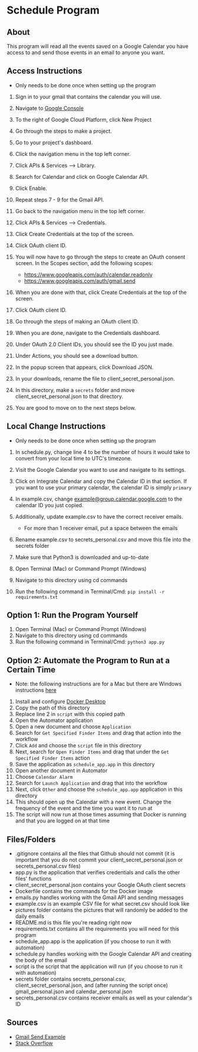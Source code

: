 # Schedule Program

## About
This program will read all the events saved on a Google Calendar you have access to and send those events in an email to anyone you want.

## Access Instructions
* Only needs to be done once when setting up the program

1. Sign in to your gmail that contains the calendar you will use.

2. Navigate to [Google Console](https://console.cloud.google.com)

3. To the right of Google Cloud Platform, click New Project

4. Go through the steps to make a project.

5. Go to your project's dashboard.

6. Click the navigation menu in the top left corner.

7. Click APIs & Services --> Library.

8. Search for Calendar and click on Google Calendar API.

9. Click Enable.

10. Repeat steps 7 - 9 for the Gmail API.

11. Go back to the navigation menu in the top left corner.

12. Click APIs & Services --> Credentials.

13. Click Create Credentials at the top of the screen.

14. Click OAuth client ID.

15. You will now have to go through the steps to create an OAuth consent screen. In the Scopes section, add the following scopes: 
    * https://www.googleapis.com/auth/calendar.readonly
    * https://www.googleapis.com/auth/gmail.send

16. When you are done with that, click Create Credentials at the top of the screen.

17. Click OAuth client ID.

18. Go through the steps of making an OAuth client ID.

19. When you are done, navigate to the Credentials dashboard.

20. Under OAuth 2.0 Client IDs, you should see the ID you just made.

21. Under Actions, you should see a download button.

22. In the popup screen that appears, click Download JSON.

23. In your downloads, rename the file to client_secret_personal.json.

24. In this directory, make a ```secrets``` folder and move client_secret_personal.json to that directory.

25. You are good to move on to the next steps below.


## Local Change Instructions
* Only needs to be done once when setting up the program

1. In schedule.py, change line 4 to be the number of hours it would take to convert from your local time to UTC's timezone.

2. Visit the Google Calendar you want to use and navigate to its settings.

3. Click on Integrate Calendar and copy the Calendar ID in that section. If you want to use your primary calendar, the calendar ID is simply ```primary```

4. In example.csv, change example@group.calendar.google.com to the calendar ID you just copied.

5. Additionally, update example.csv to have the correct receiver emails. 
    * For more than 1 receiver email, put a space between the emails

6. Rename example.csv to secrets_personal.csv and move this file into the secrets folder

7. Make sure that Python3 is downloaded and up-to-date

8. Open Terminal (Mac) or Command Prompt (Windows)

9. Navigate to this directory using cd commands

10. Run the following command in Terminal/Cmd: ```pip install -r requirements.txt ```

## Option 1: Run the Program Yourself
1. Open Terminal (Mac) or Command Prompt (Windows)
2. Navigate to this directory using cd commands
3. Run the following command in Terminal/Cmd: ```python3 app.py```

## Option 2: Automate the Program to Run at a Certain Time
* Note: the following instructions are for a Mac but there are Windows instructions [here](https://medium.com/analytics-vidhya/effortlessly-automate-your-python-scripts-cd295697dff6)
1. Install and configure [Docker Desktop](https://www.docker.com/products/docker-desktop/)
2. Copy the path of this directory 
3. Replace line 2 in ```script``` with this copied path
4. Open the Automator application
5. Open a new document and choose ```Application```
6. Search for ```Get Specified Finder Items``` and drag that action into the workflow
7. Click ```Add``` and choose the ```script``` file in this directory
8. Next, search for ```Open Finder Items``` and drag that under the ```Get Specified Finder Items``` action
9. Save the application as ```schedule_app.app``` in this directory
10. Open another document in Automator
11. Choose ```Calendar Alarm```
12. Search for ```Launch Application``` and drag that into the workflow
13. Next, click ```Other``` and choose the ```schedule_app.app``` application in this directory
14. This should open up the Calendar with a new event. Change the frequency of the event and the time you want it to run at
15. The script will now run at those times assuming that Docker is running and that you are logged on at that time


## Files/Folders
* .gitignore contains all the files that Github should not commit (it is important that you do not commit your client_secret_personal.json or secrets_personal.csv files)
* app.py is the application that verifies credentials and calls the other files' functions
* client_secret_personal.json contains your Google OAuth client secrets
* Dockerfile contains the commands for the Docker image
* emails.py handles working with the Gmail API and sending messages
* example.csv is an example CSV file for what secret.csv should look like
* pictures folder contains the pictures that will randomly be added to the daily emails
* README.md is this file you're reading right now
* requirements.txt contains all the requirements you will need for this program
* schedule_app.app is the application (if you choose to run it with automation)
* schedule.py handles working with the Google Calendar API and creating the body of the email
* script is the script that the application will run (if you choose to run it with automation)
* secrets folder contains secrets_personal.csv, client_secret_personal.json, and (after running the script once) gmail_personal.json and calendar_personal.json
* secrets_personal.csv contains receiver emails as well as your calendar's ID

## Sources
* [Gmail Send Example](https://stackoverflow.com/questions/37201250/sending-email-via-gmail-python
)
* [Stack Overflow](https://stackoverflow.com/)


